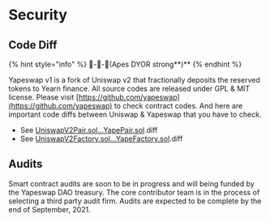 # Security

## Code Diff

{% hint style="info" %}
🦍-🧐-💪\(Apes DYOR strong**\)**
{% endhint %}

Yapeswap v1 is a fork of Uniswap v2 that fractionally deposits the reserved tokens to Yearn finance. All source codes are released under GPL & MIT license. Please visit [https://github.com/yapeswap](https://github.com/yapeswap) to check contract codes. And here are important code diffs between Uniswap & Yapeswap that you have to check.

* See [UniswapV2Pair.sol...YapePair.sol](https://github.com/yapeswap/yape-core/blob/main/security/yape-v1/Pair.diff).diff
* See [UniswapV2Factory.sol...YapeFactory.sol](https://github.com/yapeswap/yape-core/blob/main/security/yape-v1/Factory.diff).diff

## Audits

Smart contract audits are soon to be in progress and will being funded by the Yapeswap DAO treasury. The core contributor team is in the process of selecting a third party audit firm. Audits are expected to be complete by the end of September, 2021. 



